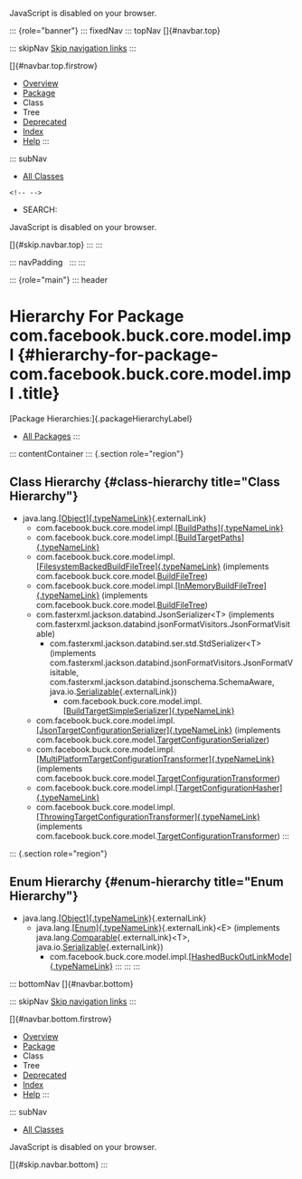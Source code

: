 <div>

JavaScript is disabled on your browser.

</div>

::: {role="banner"}
::: fixedNav
::: topNav
[]{#navbar.top}

::: skipNav
[Skip navigation links](#skip.navbar.top "Skip navigation links")
:::

[]{#navbar.top.firstrow}

-   [Overview](../../../../../../index.html)
-   [Package](package-summary.html)
-   Class
-   Tree
-   [Deprecated](../../../../../../deprecated-list.html)
-   [Index](../../../../../../index-all.html)
-   [Help](../../../../../../help-doc.html)
:::

::: subNav
-   [All Classes](../../../../../../allclasses.html)

```{=html}
<!-- -->
```
-   SEARCH:

<div>

<div>

JavaScript is disabled on your browser.

</div>

</div>

[]{#skip.navbar.top}
:::
:::

::: navPadding
 
:::
:::

::: {role="main"}
::: header
# Hierarchy For Package com.facebook.buck.core.model.impl {#hierarchy-for-package-com.facebook.buck.core.model.impl .title}

[Package Hierarchies:]{.packageHierarchyLabel}

-   [All Packages](../../../../../../overview-tree.html)
:::

::: contentContainer
::: {.section role="region"}
## Class Hierarchy {#class-hierarchy title="Class Hierarchy"}

-   java.lang.[[Object]{.typeNameLink}](http://docs.oracle.com/javase/7/docs/api/java/lang/Object.html?is-external=true "class or interface in java.lang"){.externalLink}
    -   com.facebook.buck.core.model.impl.[[BuildPaths]{.typeNameLink}](BuildPaths.html "class in com.facebook.buck.core.model.impl")
    -   com.facebook.buck.core.model.impl.[[BuildTargetPaths]{.typeNameLink}](BuildTargetPaths.html "class in com.facebook.buck.core.model.impl")
    -   com.facebook.buck.core.model.impl.[[FilesystemBackedBuildFileTree]{.typeNameLink}](FilesystemBackedBuildFileTree.html "class in com.facebook.buck.core.model.impl")
        (implements
        com.facebook.buck.core.model.[BuildFileTree](../BuildFileTree.html "interface in com.facebook.buck.core.model"))
    -   com.facebook.buck.core.model.impl.[[InMemoryBuildFileTree]{.typeNameLink}](InMemoryBuildFileTree.html "class in com.facebook.buck.core.model.impl")
        (implements
        com.facebook.buck.core.model.[BuildFileTree](../BuildFileTree.html "interface in com.facebook.buck.core.model"))
    -   com.fasterxml.jackson.databind.JsonSerializer\<T\> (implements
        com.fasterxml.jackson.databind.jsonFormatVisitors.JsonFormatVisitable)
        -   com.fasterxml.jackson.databind.ser.std.StdSerializer\<T\>
            (implements
            com.fasterxml.jackson.databind.jsonFormatVisitors.JsonFormatVisitable,
            com.fasterxml.jackson.databind.jsonschema.SchemaAware,
            java.io.[Serializable](http://docs.oracle.com/javase/7/docs/api/java/io/Serializable.html?is-external=true "class or interface in java.io"){.externalLink})
            -   com.facebook.buck.core.model.impl.[[BuildTargetSimpleSerializer]{.typeNameLink}](BuildTargetSimpleSerializer.html "class in com.facebook.buck.core.model.impl")
    -   com.facebook.buck.core.model.impl.[[JsonTargetConfigurationSerializer]{.typeNameLink}](JsonTargetConfigurationSerializer.html "class in com.facebook.buck.core.model.impl")
        (implements
        com.facebook.buck.core.model.[TargetConfigurationSerializer](../TargetConfigurationSerializer.html "interface in com.facebook.buck.core.model"))
    -   com.facebook.buck.core.model.impl.[[MultiPlatformTargetConfigurationTransformer]{.typeNameLink}](MultiPlatformTargetConfigurationTransformer.html "class in com.facebook.buck.core.model.impl")
        (implements
        com.facebook.buck.core.model.[TargetConfigurationTransformer](../TargetConfigurationTransformer.html "interface in com.facebook.buck.core.model"))
    -   com.facebook.buck.core.model.impl.[[TargetConfigurationHasher]{.typeNameLink}](TargetConfigurationHasher.html "class in com.facebook.buck.core.model.impl")
    -   com.facebook.buck.core.model.impl.[[ThrowingTargetConfigurationTransformer]{.typeNameLink}](ThrowingTargetConfigurationTransformer.html "class in com.facebook.buck.core.model.impl")
        (implements
        com.facebook.buck.core.model.[TargetConfigurationTransformer](../TargetConfigurationTransformer.html "interface in com.facebook.buck.core.model"))
:::

::: {.section role="region"}
## Enum Hierarchy {#enum-hierarchy title="Enum Hierarchy"}

-   java.lang.[[Object]{.typeNameLink}](http://docs.oracle.com/javase/7/docs/api/java/lang/Object.html?is-external=true "class or interface in java.lang"){.externalLink}
    -   java.lang.[[Enum]{.typeNameLink}](http://docs.oracle.com/javase/7/docs/api/java/lang/Enum.html?is-external=true "class or interface in java.lang"){.externalLink}\<E\>
        (implements
        java.lang.[Comparable](http://docs.oracle.com/javase/7/docs/api/java/lang/Comparable.html?is-external=true "class or interface in java.lang"){.externalLink}\<T\>,
        java.io.[Serializable](http://docs.oracle.com/javase/7/docs/api/java/io/Serializable.html?is-external=true "class or interface in java.io"){.externalLink})
        -   com.facebook.buck.core.model.impl.[[HashedBuckOutLinkMode]{.typeNameLink}](HashedBuckOutLinkMode.html "enum in com.facebook.buck.core.model.impl")
:::
:::
:::

::: bottomNav
[]{#navbar.bottom}

::: skipNav
[Skip navigation links](#skip.navbar.bottom "Skip navigation links")
:::

[]{#navbar.bottom.firstrow}

-   [Overview](../../../../../../index.html)
-   [Package](package-summary.html)
-   Class
-   Tree
-   [Deprecated](../../../../../../deprecated-list.html)
-   [Index](../../../../../../index-all.html)
-   [Help](../../../../../../help-doc.html)
:::

::: subNav
-   [All Classes](../../../../../../allclasses.html)

<div>

<div>

JavaScript is disabled on your browser.

</div>

</div>

[]{#skip.navbar.bottom}
:::
